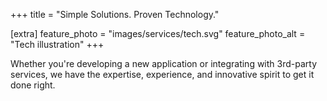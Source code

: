 +++
title = "Simple Solutions. Proven Technology."

[extra]
feature_photo = "images/services/tech.svg"
feature_photo_alt = "Tech illustration"
+++

Whether you're developing a new application or integrating with 3rd-party services, we have the expertise, experience, and innovative spirit to get it done right.
